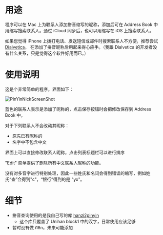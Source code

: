 用途
====

程序可以在 Mac 上为联系人添加拼音缩写的昵称，添加后可在 Address Book 中用缩写搜索联系人。通过
iCloud 同步后，也可以用缩写在 iOS 上搜索联系人。

如果您觉得 iPhone 上拨打电话、发送短信或邮件时搜索联系人不方便，推荐尝试
[Dialvetica](http://itunes.apple.com/us/app/dialvetica-contacts/id404074258?mt=8)。
在添加了拼音昵称后用起来得心应手。（我跟 Dialvetica 的开发者没有什么关系，只是觉得这个软件好用而已。）

使用说明
=======

这是个非常简单的程序。界面如下：

<img src="https://img.skitch.com/20120504-dpg2q91s8hiyd7ygx3wmjfrcc9.jpg"
alt="PinYinNickScreenShot" />

蓝色的联系人表示是添加了昵称的，点击保存按钮时会把修改保存到 Address Book 中。

对于下列联系人不会改动其昵称：

- 原先已有昵称的
- 名字中不包含中文

界面上可以直接修改联系人昵称，点击列表标题栏可以进行排序

"Edit" 菜单提供了删除所有中文联系人昵称的功能。

没有对多音字进行特别处理，因此一些姓氏和名词会得到错误的缩写，例如姓氏“查”会得到"c"，“银行”得到的是 "yx"。

细节
====

- 拼音查询使用的是我自己写的库 [hanzi2pinyin](https://github.com/cyfdecyf/hanzi2pinyin)
  - 这个库只覆盖了 Unihan block1 中的汉字，日常使用应该足够
- 暂时没有做 i18n，未来可能添加
